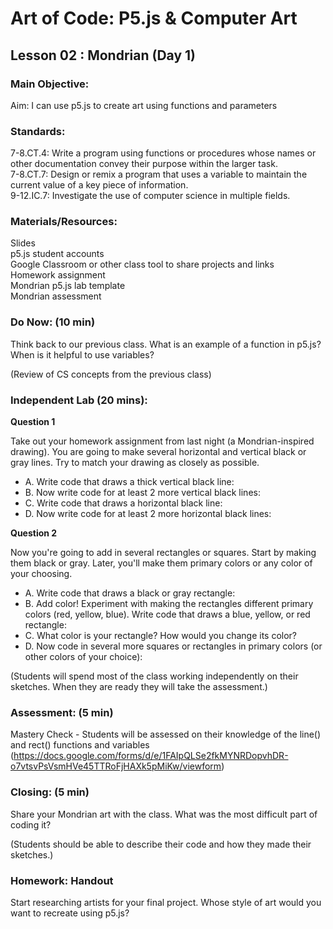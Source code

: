 # Art of Code: P5.js & Computer Art
## Lesson 02 : Mondrian (Day 1)

### Main Objective:

Aim: I can use p5.js to create art using functions and parameters

### Standards:

7-8.CT.4: Write a program using functions or procedures whose names or other documentation convey their purpose within the larger task.\
7-8.CT.7: Design or remix a program that uses a variable to maintain the current value of a key piece of information.\
9-12.IC.7: Investigate the use of computer science in multiple fields.

### Materials/Resources:

Slides\
p5.js student accounts\
Google Classroom or other class tool to share projects and links\
Homework assignment\
Mondrian p5.js lab template\
Mondrian assessment


### Do Now: (10 min)

Think back to our previous class. What is an example of a function in p5.js? When is it helpful to use variables?

(Review of CS concepts from the previous class)


### Independent Lab (20 mins):

**Question 1**

Take out your homework assignment from last night (a Mondrian-inspired drawing). You are going to make several horizontal and vertical black or gray lines. Try to match your drawing as closely as possible.

- A. Write code that draws a thick vertical black line:
- B. Now write code for at least 2 more vertical black lines:
- C. Write code that draws a horizontal black line:
- D. Now write code for at least 2 more horizontal black lines:
  
**Question 2**  

Now you're going to add in several rectangles or squares. Start by making them black or gray. Later, you'll make them primary colors or any color of your choosing. 
  
- A. Write code that draws a black or gray rectangle:
- B. Add color! Experiment with making the rectangles different primary colors (red, yellow, blue). Write code that draws a blue, yellow, or red rectangle:
- C. What color is your rectangle? How would you change its color?
- D. Now code in several more squares or rectangles in primary colors (or other colors of your choice):

(Students will spend most of the class working independently on their sketches. When they are ready they will take the assessment.)

### Assessment: (5 min)

Mastery Check - Students will be assessed on their knowledge of the line() and rect() functions and variables (https://docs.google.com/forms/d/e/1FAIpQLSe2fkMYNRDopvhDR-o7vtsvPsVsmHVe45TTRoFjHAXk5pMiKw/viewform)


### Closing: (5 min)

Share your Mondrian art with the class. What was the most difficult part of coding it?

(Students should be able to describe their code and how they made their sketches.)

### Homework: Handout

Start researching artists for your final project. Whose style of art would you want to recreate using p5.js?


